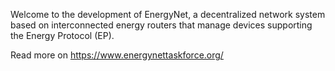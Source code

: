 Welcome to the development of EnergyNet, a decentralized network system based on interconnected energy routers that manage devices supporting the Energy Protocol (EP).

Read more on https://www.energynettaskforce.org/
